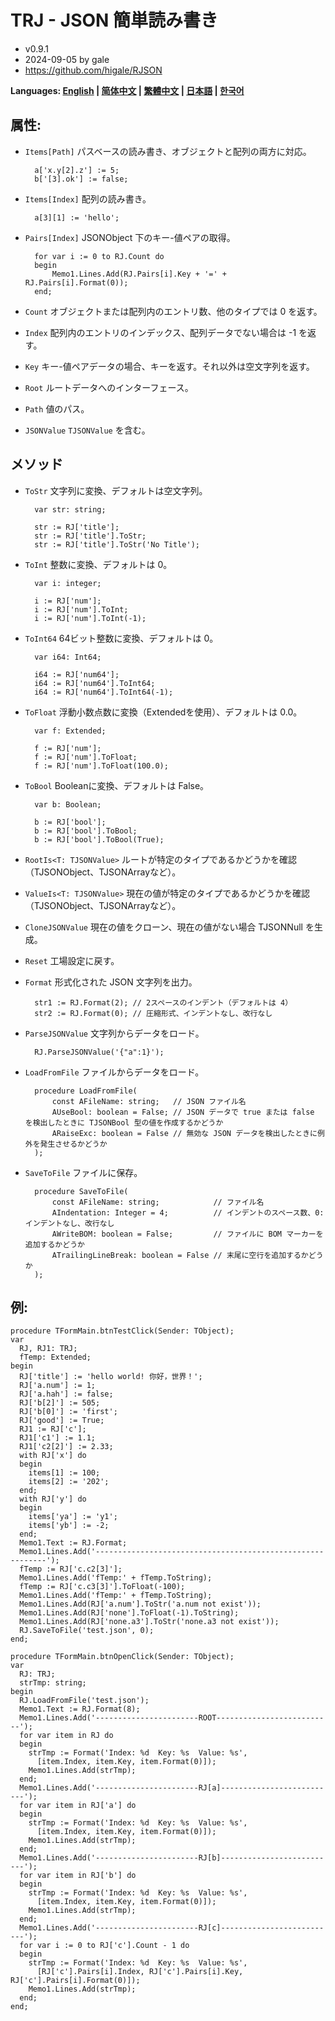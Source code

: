 # TRJ - JSON 簡単読み書き
- v0.9.1
- 2024-09-05 by gale
- https://github.com/higale/RJSON

**Languages: [English](README.md) | [简体中文](README_zh_CN.md) | [繁體中文](README_zh_TW.md) | [日本語](README_ja.md) | [한국어](README_ko.md)**

## 属性:
- `Items[Path]` パスベースの読み書き、オブジェクトと配列の両方に対応。

        a['x.y[2].z'] := 5;
        b['[3].ok'] := false;

- `Items[Index]` 配列の読み書き。

        a[3][1] := 'hello';

- `Pairs[Index]` JSONObject 下のキー-値ペアの取得。

        for var i := 0 to RJ.Count do
        begin
            Memo1.Lines.Add(RJ.Pairs[i].Key + '=' + RJ.Pairs[i].Format(0));
        end;

- `Count` オブジェクトまたは配列内のエントリ数、他のタイプでは 0 を返す。
- `Index` 配列内のエントリのインデックス、配列データでない場合は -1 を返す。
- `Key` キー-値ペアデータの場合、キーを返す。それ以外は空文字列を返す。
- `Root` ルートデータへのインターフェース。
- `Path` 値のパス。
- `JSONValue` `TJSONValue` を含む。

## メソッド
- `ToStr` 文字列に変換、デフォルトは空文字列。

        var str: string;

        str := RJ['title'];
        str := RJ['title'].ToStr;
        str := RJ['title'].ToStr('No Title');

- `ToInt` 整数に変換、デフォルトは 0。

        var i: integer;

        i := RJ['num'];
        i := RJ['num'].ToInt;
        i := RJ['num'].ToInt(-1);

- `ToInt64` 64ビット整数に変換、デフォルトは 0。

        var i64: Int64;

        i64 := RJ['num64'];
        i64 := RJ['num64'].ToInt64;
        i64 := RJ['num64'].ToInt64(-1);

- `ToFloat` 浮動小数点数に変換（Extendedを使用）、デフォルトは 0.0。

        var f: Extended;

        f := RJ['num'];
        f := RJ['num'].ToFloat;
        f := RJ['num'].ToFloat(100.0);

- `ToBool` Booleanに変換、デフォルトは False。

        var b: Boolean;

        b := RJ['bool'];
        b := RJ['bool'].ToBool;
        b := RJ['bool'].ToBool(True);

- `RootIs<T: TJSONValue>` ルートが特定のタイプであるかどうかを確認（TJSONObject、TJSONArrayなど）。
- `ValueIs<T: TJSONValue>` 現在の値が特定のタイプであるかどうかを確認（TJSONObject、TJSONArrayなど）。
- `CloneJSONValue` 現在の値をクローン、現在の値がない場合 TJSONNull を生成。
- `Reset` 工場設定に戻す。
- `Format` 形式化された JSON 文字列を出力。

        str1 := RJ.Format(2); // 2スペースのインデント（デフォルトは 4）
        str2 := RJ.Format(0); // 圧縮形式、インデントなし、改行なし

- `ParseJSONValue` 文字列からデータをロード。

        RJ.ParseJSONValue('{"a":1}');

- `LoadFromFile` ファイルからデータをロード。

        procedure LoadFromFile(
            const AFileName: string;   // JSON ファイル名
            AUseBool: boolean = False; // JSON データで true または false を検出したときに TJSONBool 型の値を作成するかどうか
            ARaiseExc: boolean = False // 無効な JSON データを検出したときに例外を発生させるかどうか
        );

- `SaveToFile` ファイルに保存。

        procedure SaveToFile(
            const AFileName: string;            // ファイル名
            AIndentation: Integer = 4;          // インデントのスペース数、0: インデントなし、改行なし
            AWriteBOM: boolean = False;         // ファイルに BOM マーカーを追加するかどうか
            ATrailingLineBreak: boolean = False // 末尾に空行を追加するかどうか
        );

## 例:
    procedure TFormMain.btnTestClick(Sender: TObject);
    var
      RJ, RJ1: TRJ;
      fTemp: Extended;
    begin
      RJ['title'] := 'hello world! 你好，世界！';
      RJ['a.num'] := 1;
      RJ['a.hah'] := false;
      RJ['b[2]'] := 505;
      RJ['b[0]'] := 'first';
      RJ['good'] := True;
      RJ1 := RJ['c'];
      RJ1['c1'] := 1.1;
      RJ1['c2[2]'] := 2.33;
      with RJ['x'] do
      begin
        items[1] := 100;
        items[2] := '202';
      end;
      with RJ['y'] do
      begin
        items['ya'] := 'y1';
        items['yb'] := -2;
      end;
      Memo1.Text := RJ.Format;
      Memo1.Lines.Add('-----------------------------------------------------------');
      fTemp := RJ['c.c2[3]'];
      Memo1.Lines.Add('fTemp:' + fTemp.ToString);
      fTemp := RJ['c.c3[3]'].ToFloat(-100);
      Memo1.Lines.Add('fTemp:' + fTemp.ToString);
      Memo1.Lines.Add(RJ['a.num'].ToStr('a.num not exist'));
      Memo1.Lines.Add(RJ['none'].ToFloat(-1).ToString);
      Memo1.Lines.Add(RJ['none.a3'].ToStr('none.a3 not exist'));
      RJ.SaveToFile('test.json', 0);
    end;

    procedure TFormMain.btnOpenClick(Sender: TObject);
    var
      RJ: TRJ;
      strTmp: string;
    begin
      RJ.LoadFromFile('test.json');
      Memo1.Text := RJ.Format(8);
      Memo1.Lines.Add('-----------------------ROOT--------------------------');
      for var item in RJ do
      begin
        strTmp := Format('Index: %d  Key: %s  Value: %s',
          [item.Index, item.Key, item.Format(0)]);
        Memo1.Lines.Add(strTmp);
      end;
      Memo1.Lines.Add('-----------------------RJ[a]--------------------------');
      for var item in RJ['a'] do
      begin
        strTmp := Format('Index: %d  Key: %s  Value: %s',
          [item.Index, item.Key, item.Format(0)]);
        Memo1.Lines.Add(strTmp);
      end;
      Memo1.Lines.Add('-----------------------RJ[b]--------------------------');
      for var item in RJ['b'] do
      begin
        strTmp := Format('Index: %d  Key: %s  Value: %s',
          [item.Index, item.Key, item.Format(0)]);
        Memo1.Lines.Add(strTmp);
      end;
      Memo1.Lines.Add('-----------------------RJ[c]--------------------------');
      for var i := 0 to RJ['c'].Count - 1 do
      begin
        strTmp := Format('Index: %d  Key: %s  Value: %s',
          [RJ['c'].Pairs[i].Index, RJ['c'].Pairs[i].Key, RJ['c'].Pairs[i].Format(0)]);
        Memo1.Lines.Add(strTmp);
      end;
    end;